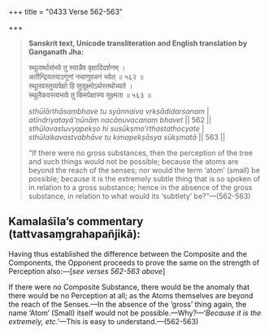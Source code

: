 +++
title = "0433 Verse 562-563"

+++
> **Sanskrit text, Unicode transliteration and English translation by Ganganath Jha:** 
>
> स्थूलार्थासंभवे तु स्यान्नैव वृक्षादिदर्शनम् ।  
> अतीन्द्रियतयाऽणूनां नचाणुवचनं भवेत् ॥ ५६२ ॥  
> स्थूलवस्तुव्यपेक्षो हि सुसूक्ष्मोऽर्थस्तथोच्यते ।  
> स्थूलैकवस्त्वभावे तु किमपेक्षास्य सूक्ष्मता ॥ ५६३ ॥ 
>
> *sthūlārthāsaṃbhave tu syānnaiva vṛkṣādidarśanam* \|  
> *atīndriyatayā'ṇūnāṃ nacāṇuvacanaṃ bhavet* \|\| 562 \|\|  
> *sthūlavastuvyapekṣo hi susūkṣmo'rthastathocyate* \|  
> *sthūlaikavastvabhāve tu kimapekṣāsya sūkṣmatā* \|\| 563 \|\| 
>
> “If there were no gross substances, then the perception of the tree and such things would not be possible; because the atoms are beyond the reach of the senses; nor would the term ‘atom’ (small) be possible; because it is the extremely subtle thing that is so spoken of in relation to a gross substance; hence in the absence of the gross substance, in relation to what would its ‘subtlety’ be?”—(562-563)



## Kamalaśīla’s commentary (tattvasaṃgrahapañjikā):

Having thus established the difference between the Composite and the Components, the Opponent proceeds to prove the same on the strength of Perception also:—[*see verses 562-563 above*]

If there were no Composite Substance, there would be the anomaly that there would be no Perception at all; as the Atoms themselves are beyond the reach of the Senses.—In the absence of the ‘gross’ thing again, the name ‘Atom’ (Small) itself would not be possible.—Why?—‘*Because it is the extremely, etc*.’—This is easy to understand.—(562-563)


